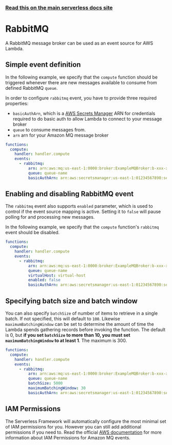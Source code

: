 <!--
title: Serverless Framework - AWS Lambda Events - RabbitMQ
menuText: RabbitMQ
description:  Setting up AWS RabbitMQ Events with AWS Lambda via the Serverless Framework
layout: Doc
-->

<!-- DOCS-SITE-LINK:START automatically generated  -->

### [Read this on the main serverless docs site](https://www.serverless.com/framework/docs/providers/aws/events/rabbitmq)

<!-- DOCS-SITE-LINK:END -->

# RabbitMQ

A RabbitMQ message broker can be used as an event source for AWS Lambda.

## Simple event definition

In the following example, we specify that the `compute` function should be triggered whenever there are new messages available to consume from defined RabbitMQ `queue`.

In order to configure `rabbitmq` event, you have to provide three required properties:

- `basicAuthArn`, which is a [AWS Secrets Manager](https://aws.amazon.com/secrets-manager/) ARN for credentials required to do basic auth to allow Lambda to connect to your message broker
- `queue` to consume messages from.
- `arn` arn for your Amazon MQ message broker

```yml
functions:
  compute:
    handler: handler.compute
    events:
      - rabbitmq:
          arn: arn:aws:mq:us-east-1:0000:broker:ExampleMQBroker:b-xxx-xxx
          queue: queue-name
          basicAuthArn: arn:aws:secretsmanager:us-east-1:01234567890:secret:MySecret
```

## Enabling and disabling RabbitMQ event

The `rabbitmq` event also supports `enabled` parameter, which is used to control if the event source mapping is active. Setting it to `false` will pause polling for and processing new messages.

In the following example, we specify that the `compute` function's `rabbitmq` event should be disabled.

```yml
functions:
  compute:
    handler: handler.compute
    events:
      - rabbitmq:
          arn: arn:aws:mq:us-east-1:0000:broker:ExampleMQBroker:b-xxx-xxx
          queue: queue-name
          virtualHost: virtual-host
          enabled: false
          basicAuthArn: arn:aws:secretsmanager:us-east-1:01234567890:secret:MySecret
```

## Specifying batch size and batch window

You can also specify `batchSize` of number of items to retrieve in a single batch. If not specified, this will default to `100`.
Likewise `maximumBatchingWindow` can be set to determine the amount of time the Lambda spends gathering records before invoking the function. The default is 0, but **if you set `batchSize` to more than 10, you must set `maximumBatchingWindow` to at least 1**. The maximum is 300.

```yml
functions:
  compute:
    handler: handler.compute
    events:
      - rabbitmq:
          arn: arn:aws:mq:us-east-1:0000:broker:ExampleMQBroker:b-xxx-xxx
          queue: queue-name
          batchSize: 5000
          maximumBatchingWindow: 30
          basicAuthArn: arn:aws:secretsmanager:us-east-1:01234567890:secret:MySecret
```

## IAM Permissions

The Serverless Framework will automatically configure the most minimal set of IAM permissions for you. However you can still add additional permissions if you need to. Read the official [AWS documentation](https://docs.aws.amazon.com/lambda/latest/dg/with-mq.html#events-mq-permissions) for more information about IAM Permissions for Amazon MQ events.

